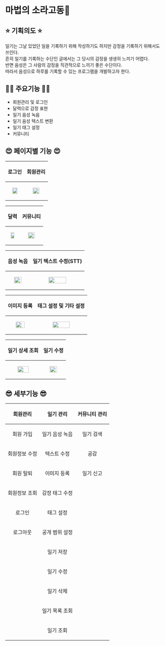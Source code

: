 # 마법의 소라고동🐚

## ⭐ 기획의도 ⭐
일기는 그날 있었던 일을 기록하기 위해 작성하기도 하지만 감정을 기록하기 위해서도 쓰인다. <br>
흔히 일기를 기록하는 수단인 글에서는 그 당시의 감정을 생생히 느끼기 어렵다. <br>
반면 음성은 그 사람의 감정을 직관적으로 느끼기 좋은 수단이다. <br>
따라서 음성으로 하루를 기록할 수 있는 프로그램을 개발하고자 한다.

## 😶‍🌫️ 주요기능 😶‍🌫️
- 회원관리 및 로그인
- 달력으로 감정 표현
- 일기 음성 녹음
- 일기 음성 텍스트 변환
- 일기 태그 설정
- 커뮤니티

## 😍 페이지별 기능 😍

|<p align="center">로그인</p>|<p align="center">회원관리</p>|
|------|------|
|<p align="center"><img src="https://user-images.githubusercontent.com/83069299/175037659-e24e8dd0-1a75-4568-94f5-711179c166d2.gif" width=60%/></p> |<p align="center"><img src="https://user-images.githubusercontent.com/83069299/175037887-6cfa0832-40c5-4a38-a12f-9f33281e544b.gif" width=60%/></p> |

|<p align="center">달력</p>|<p align="center">커뮤니티</p>|
|------|------|
|<p align="center"><img src="https://user-images.githubusercontent.com/83069299/175038401-f3b67730-272e-4ecd-b8b5-71e7e42dd1f4.gif" width=60%/></p> |<p align="center"><img src="https://user-images.githubusercontent.com/83069299/175292812-217e772a-ab72-4d1c-8e6f-5c8b1b94966d.gif" width=60%/></p> |

|<p align="center">음성 녹음</p>|<p align="center">일기 텍스트 수정(STT) </p>|
|------|------|
|<p align="center"><img src="https://user-images.githubusercontent.com/83069299/175290141-f8270bc8-d1eb-4945-b5b7-647a53411cf5.gif" width=60%/></p> |<p align="center"><img src="https://user-images.githubusercontent.com/83069299/175290203-d930fbcd-9e98-4bea-9248-07896607b400.gif" width=60%/></p> |

|<p align="center">이미지 등록<p>| <p align="center">태그 설정 및 기타 설정<p>|
|------|------|
| <p align="center"><img src="https://user-images.githubusercontent.com/83069299/175290311-ac790c92-b445-451b-ba58-db6516d9020b.gif" width=60%/></p> | <p align="center"><img src="https://user-images.githubusercontent.com/83069299/175292912-8f8ed244-597b-415c-9b33-42d31996ffd7.gif" width=60%/></p> |

|<p align="center">일기 상세 조회</p>|<p align="center">일기 수정</p>|
|------|------|
|<p align="center"><img src="https://user-images.githubusercontent.com/83069299/175293286-7ffbf37e-8626-4bd1-b7a8-baaf4d5b6419.gif" width=60%/></p> |<p align="center"><img src="https://user-images.githubusercontent.com/83069299/175293352-98dabba9-26e0-4374-9f8b-f503957e6020.gif" width=60%/></p> |


## 😎 세부기능 😎
|<p align="center">회원관리</p>|<p align="center">일기 관리</p>|<p align="center">커뮤니티 관리</p>|
|------|------|------|
|<p align="center">회원 가입</p> |<p align="center">일기 음성 녹음</p> |<p align="center">일기 검색</p> |
|<p align="center">회원정보 수정</p> |<p align="center">텍스트 수정</p> |<p align="center">공감</p> |
|<p align="center">회원 탈퇴</p> |<p align="center">이미지 등록</p> |<p align="center">일기 신고</p> |
|<p align="center">회원정보 조회</p> |<p align="center">감정 태그 수정</p> |
|<p align="center">로그인</p> |<p align="center">태그 설정</p> |
|<p align="center">로그아웃</p> |<p align="center">공개 범위 설정</p> |
|<p align="center"></p> |<p align="center">일기 저장</p> |
|<p align="center"></p> |<p align="center">일기 수정</p> |
|<p align="center"></p> |<p align="center">일기 삭제</p> |
|<p align="center"></p> |<p align="center">일기 목록 조회</p> |
|<p align="center"></p> |<p align="center">일기 조회</p> |








